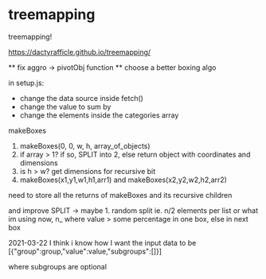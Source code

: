 # treemapping
treemapping!

https://dactyrafficle.github.io/treemapping/

** fix aggro -> pivotObj function
** choose a better boxing algo

in setup.js:
* change the data source inside fetch()
* change the value to sum by
* change the elements inside the categories array



makeBoxes
1. makeBoxes(0, 0, w, h, array_of_objects)
2. if array > 1? if so, SPLIT into 2, else return object with coordinates and dimensions
3. is h > w? get dimensions for recursive bit
4. makeBoxes(x1,y1,w1,h1,arr1) and makeBoxes(x2,y2,w2,h2,arr2)

need to store all the returns of makeBoxes and its recursive children

and improve SPLIT -> maybe 1. random split ie. n/2 elements per list
or what im using now, n_ where value > some percentage in one box, else in next box


2021-03-22
I think i know how I want the input data to be
[{"group":group,"value":value,"subgroups":[]}]

where subgroups are optional
